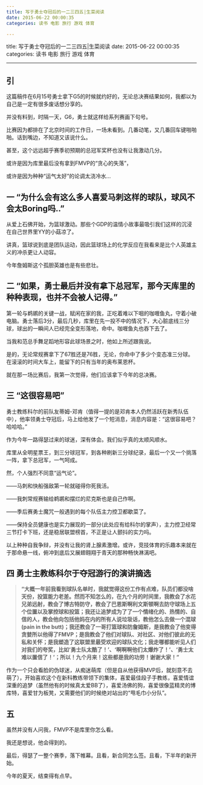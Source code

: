 ```yaml
---
title: 写于勇士夺冠后的一二三四五|生菜阅读
date: 2015-06-22 00:00:35
categories: 读书 电影 旅行 游戏 体育

---
```

title: 写于勇士夺冠后的一二三四五|生菜阅读
date: 2015-06-22 00:00:35
categories: 读书 电影 旅行 游戏 体育




---

## 引

这篇稿件在6月15号勇士拿下G5的时候就约好的，无论总决赛结果如何，我都以为自己是一定有很多废话想分享的。

并没有料到，时隔一天，G6，勇士就这样给系列赛画下句号。

比赛因为都排在了北京时间的工作日，一场未看到。几番动笔，又几番回车键啪啪啪。话到嘴边，不知道又该说什么。

甚至，这个远远超乎赛季初预期的总冠军奖杯也没有让我激动几分。

或许是因为库里最后没有拿到FMVP的“贪心的失落”，

或许是因为种种“运气太好”的论调太浇冷水...

## 一 “为什么会有这么多人喜爱马刺这样的球队，球风不会太Boring吗..”


从爱上石佛开始，为篮球激动。那些个GDP的温情小故事最吸引我们这样的沉浸在自己世界里YY的小菇凉了。

讲真，篮球说到底是团队运动，因此篮球场上的化学反应在我看来是比个人英雄主义的冲杀更让人动容。

今年詹姆斯这个孤胆英雄也是有些悲壮。



## 二 “如果，勇士最后并没有拿下总冠军，那今天库里的种种表现，也并不会被人记得。”

第一轮与鹈鹕的关键一战，赋闲在家的我，正吃着难以下咽的咖喱鱼丸，守着小破电脑。勇士落后3分，最后几秒，库里在先一投不中的情况下，大心脏底线三分球，球出的一瞬间人已经完全变形落地，命中。咖喱鱼丸也吞下去了。

当我和范总手舞足蹈地形容此球场景之时，他如上所述跟我说。

是的，无论常规赛拿下了67胜还是76胜，无论，你命中了多少个变态准三分球。在滚滚的时间大车上，能留下的只有当年的奥布莱恩杯。

就在那一场比赛后，我第一次觉得，他们应该拿下今年的总决赛。



## 三 “这很容易吧”

勇士教练科尔的前队友蒂姆-邓肯（值得一提的是邓肯本人仍然活跃在新秀队伍中），他率领勇士夺冠后，马上给他发了一个短消息，消息内容是：“这很容易吧？哈哈哈。”



作为今年一路得瑟过来的球迷，深有体会。我们似乎真的太顺风顺水。



库里从全明星票王，到三分球冠军，到各种刷新三分球纪录，最后一个又一个挑落一阵，拿下总冠军，一气呵成。

然，个人强烈不同意“运气论”。

——马刺和快船强敌第一轮就碰得你死我活。

——我刺常规赛输给鹈鹕和摆烂的尼克斯也是自己作啊。

——季后赛勇士魔咒一般遇到的每个队伍主力控卫都歇菜了。

——保持全员健康也是实力展现的一部分(此处应有给科尔的掌声），主力控卫经常三节打卡下班，还是稳居联盟榜首，不正是让人颤抖的实力吗。

以上种种自我争辩，并没有让我的肾上腺素激增。或许，竞技体育的乐趣本来就在于那命悬一线，俯冲到底后又展翅翱翔于青天的那种畅快淋漓吧。



## 四 勇士主教练科尔于夺冠游行的演讲摘选

> **“大概一年前我看到球队名单时，我就觉得这份工作有点难，队员们都没啥天份，投篮能力老差。然而不知怎么的，在九个月的时间里，我教会了水花兄弟远射，教会了博古特防守，教会了巴恩斯啊利文斯顿啊去防守球场上五个位置以及掌控球和投篮；我还让追梦成为了了一个情绪化的、热情的、自信的人，教会他向包括他妈在内的所有人说垃圾话，教他怎么去做一个混球(pain in the butt)；我还教会了一哥打篮球和防詹姆斯，是我教会了他变得贪婪所以他得了FMVP；是我教会了他们对球队、对社区、对他们彼此的无私和关怀；是我塑造了这联盟里最受欢迎的球队文化；我走哪都能听见人们对我们的夸奖，比如‘勇士队太酷了！’、‘啊啊啊他们太爆炸了！’、‘勇士太难以置信了！’；所以！九个月来！这些都是我的功劳！谢谢大家！”**

作为一个只会看脸的伪球迷，从痴迷萌库（但是自从他获得MVP后，就刻意不去萌了），开始喜欢这个在新科教练带领下的集体，喜爱最佳段子手教练，喜爱情谊深重的追梦（虽然他有的时候真太爱BB了），喜爱汤佛的狗，喜爱很像蓝精灵的博库特，喜爱甘为板凳，又需要他们的时候绝对站出的“甩毛巾小分队”。



## 五

虽然并没有人问我，FMVP不是库里你怎么看。

我还是想说，他会得到的。

最后，得瑟了一整个赛季，落下帷幕。且看，新合同怎么签。且看，下半年的新开始。

今年的夏天，结束得有点早。

